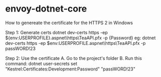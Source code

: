 # envoy-dotnet-core


How to genereate the certificate for the HTTPS 2 in Windows

Step 1: Generate certs
dotnet dev-certs https -ep ${env:USERPROFILE}\.aspnet\https\TeaAPI.pfx -p {Password}
eg:
dotnet dev-certs https -ep $env:USERPROFILE\.aspnet\https\TeaAPI.pfx -p passWORD!23

Step 2: Use the certificate
A. Go to the project's folder
B. Run this command:  dotnet user-secrets set "Kestrel:Certificates:Development:Password" "passWORD!23"
